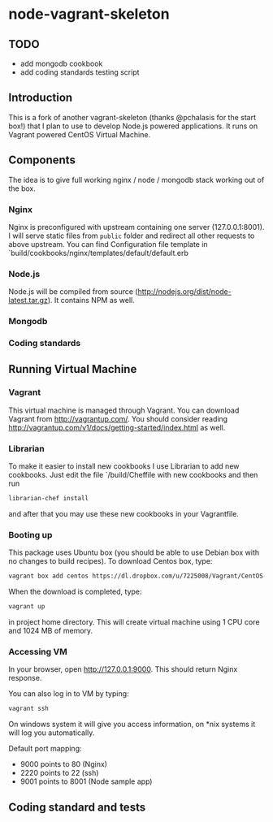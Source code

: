 node-vagrant-skeleton
============

## TODO

* add mongodb cookbook
* add coding standards testing script

## Introduction

This is a fork of another vagrant-skeleton (thanks @pchalasis for the start box!) that I plan to use to develop Node.js powered applications. It runs on Vagrant powered  CentOS Virtual Machine.

## Components

The idea is to give full working nginx / node / mongodb stack working out of the box.

### Nginx
Nginx is preconfigured with upstream containing one server (127.0.0.1:8001).
I will serve static files from `public` folder and redirect all other requests to above upstream.
You can find Configuration file template in `build/cookbooks/nginx/templates/default/default.erb

### Node.js
Node.js will be compiled from source (http://nodejs.org/dist/node-latest.tar.gz). It contains NPM as well.

### Mongodb

### Coding standards


## Running Virtual Machine

### Vagrant
This virtual machine is managed through Vagrant. You can download Vagrant from http://vagrantup.com/.
You should consider reading http://vagrantup.com/v1/docs/getting-started/index.html as well.

### Librarian
To make it easier to install new cookbooks I use Librarian to add new cookbooks. Just edit the file
`/build/Cheffile with new cookbooks and then run
```sh
librarian-chef install
```
and after that you may use these new cookbooks in your Vagrantfile.

### Booting up
This package uses Ubuntu box (you should be able to use Debian box with no changes to build recipes).
To download Centos box, type:
```sh
vagrant box add centos https://dl.dropbox.com/u/7225008/Vagrant/CentOS-6.3-x86_64-minimal.box
```
When the download is completed, type:
```sh
vagrant up
```
in project home directory. This will create virtual machine using 1 CPU core and 1024 MB of memory.

### Accessing VM
In your browser, open http://127.0.0.1:9000. This should return Nginx response.

You can also log in to VM by typing:
```sh
vagrant ssh
```
On windows system it will give you access information, on *nix systems it will log you automatically.

Default port mapping:
* 9000 points to 80 (Nginx)
* 2220 points to 22 (ssh)
* 9001 points to 8001 (Node sample app)


## Coding standard and tests
